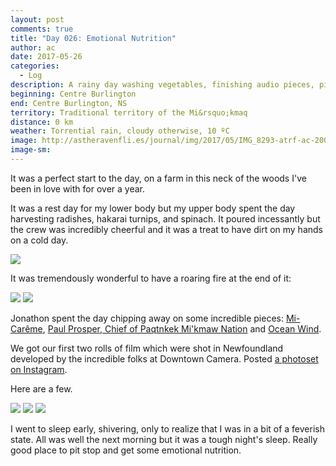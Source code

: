 ```yaml
---
layout: post
comments: true
title: "Day 026: Emotional Nutrition"
author: ac
date: 2017-05-26
categories:
  - Log
description: A rainy day washing vegetables, finishing audio pieces, picking up film.
beginning: Centre Burlington
end: Centre Burlington, NS
territory: Traditional territory of the Mi&rsquo;kmaq 
distance: 0 km
weather: Torrential rain, cloudy otherwise, 10 ºC
image: http://astheravenfli.es/journal/img/2017/05/IMG_8293-atrf-ac-2000-web.jpg
image-sm:
---
```


It was a perfect start to the day, on a farm in this neck of the woods I've been in love with for over a year. 

It was a rest day for my lower body but my upper body spent the day harvesting radishes, hakarai turnips, and spinach. It poured incessantly but the crew was incredibly cheerful and it was a treat to have dirt on my hands on a cold day.

<img src="http://astheravenfli.es/journal/img/2017/05/IMG_8295-atrf-ac-2000-web.jpg"> 

It was tremendously wonderful to have a roaring fire at the end of it: 

<img src="http://astheravenfli.es/journal/img/2017/05/IMG_8301-atrf-ac-2000-web.jpg">

<img src="http://astheravenfli.es/journal/img/2017/05/IMG_8302-atrf-ac-2000-web.jpg">

Jonathon spent the day chipping away on some incredible pieces: [Mi-Carême](http://astheravenfli.es/journal/2017/05/26/mi-careme/), [Paul Prosper, Chief of Paqtnkek Mi'kmaw Nation](http://astheravenfli.es/journal/2017/05/26/paul-prosper-chief-of-paqtnkek-first-nation/) and [Ocean Wind](http://astheravenfli.es/journal/2017/05/27/ocean-wind/).

We got our first two rolls of film which were shot in Newfoundland developed by the incredible folks at Downtown Camera. Posted <a href="https://www.instagram.com/p/BUnSwyElj5T/">a photoset on Instagram</a>.

Here are a few.

<img src="http://astheravenfli.es/journal/img/2017/05/01-33-web.jpg">

<img src="http://astheravenfli.es/journal/img/2017/05/02-01-web.jpg">

<img src="http://astheravenfli.es/journal/img/2017/05/02-25-web.jpg">

I went to sleep early, shivering, only to realize that I was in a bit of a feverish state. All was well the next morning but it was a tough night's sleep. Really good place to pit stop and get some emotional nutrition.